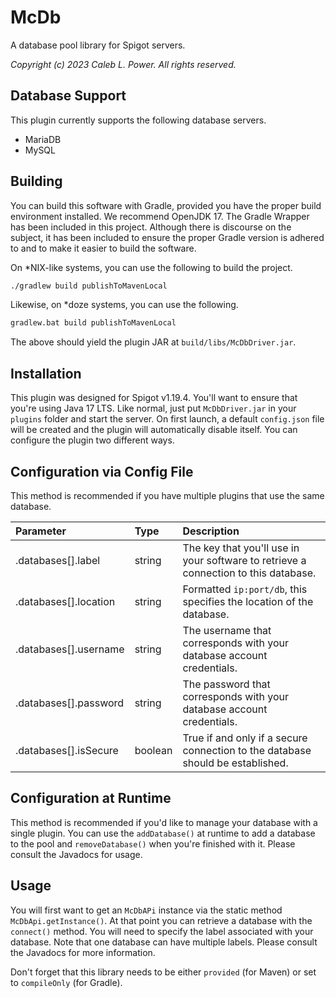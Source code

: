 # McDb

A database pool library for Spigot servers.

*Copyright (c) 2023 Caleb L. Power. All rights reserved.*

## Database Support

This plugin currently supports the following database servers.

- MariaDB
- MySQL

## Building

You can build this software with Gradle, provided you have the proper build
environment installed. We recommend OpenJDK 17. The Gradle Wrapper has been
included in this project. Although there is discourse on the subject, it has
been included to ensure the proper Gradle version is adhered to and to make it
easier to build the software.

On *NIX-like systems, you can use the following to build the project.

```bash
./gradlew build publishToMavenLocal
```

Likewise, on *doze systems, you can use the following.

```bash
gradlew.bat build publishToMavenLocal
```

The above should yield the plugin JAR at `build/libs/McDbDriver.jar`.

## Installation

This plugin was designed for Spigot v1.19.4. You'll want to ensure that you're
using Java 17 LTS. Like normal, just put `McDbDriver.jar` in your `plugins`
folder and start the server. On first launch, a default `config.json` file will
be created and the plugin will automatically disable itself. You can configure
the plugin two different ways.

## Configuration via Config File

This method is recommended if you have multiple plugins that use the same
database.

| Parameter             | Type    | Description                                                                         |
|:----------------------|:--------|:------------------------------------------------------------------------------------|
| .databases[].label    | string  | The key that you'll use in your software to retrieve a connection to this database. |
| .databases[].location | string  | Formatted `ip:port/db`, this specifies the location of the database.                |
| .databases[].username | string  | The username that corresponds with your database account credentials.               |
| .databases[].password | string  | The password that corresponds with your database account credentials.               |
| .databases[].isSecure | boolean | True if and only if a secure connection to the database should be established.      |

## Configuration at Runtime

This method is recommended if you'd like to manage your database with a single
plugin. You can use the `addDatabase()` at runtime to add a database to the pool
and `removeDatabase()` when you're finished with it. Please consult the Javadocs
for usage.

## Usage

You will first want to get an `McDbAPi` instance via the static method
`McDbApi.getInstance()`. At that point you can retrieve a database with the
`connect()` method. You will need to specify the label associated with your
database. Note that one database can have multiple labels. Please consult the
Javadocs for more information.

Don't forget that this library needs to be either `provided` (for Maven) or set
to `compileOnly` (for Gradle).
